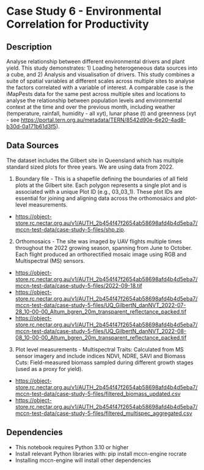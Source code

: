 # Case Study 6 - Environmental Correlation for Productivity
## Description 
Analyse relationship between different environmental drivers and plant yield. This study demonstrates: 1) Loading heterogeneous data sources into a cube, and 2) Analysis and visualisation of drivers.
This study combines a suite of spatial variables at different scales across multiple sites to analyse the factors correlated with a variable of interest.
A comparable case is the iMapPests data for the same pest across multiple sites and locations to analyse the relationship between population levels and environmental context at the time and over the previous month, including weather (temperature, rainfall, humidity - all xyt), lunar phase (t) and greenness (xyt - see https://portal.tern.org.au/metadata/TERN/8542d90e-6e20-4ad8-b30d-0a171b61d3f5).

## Data Sources
The dataset includes the Gilbert site in Queensland which has multiple standard sized plots for three years. We are using data from 2022.

1. Boundary file - This is a shapefile defining the boundaries of all field plots at the Gilbert site. Each polygon represents a single plot and is associated with a unique Plot ID (e.g., 03_03_1). These plot IDs are essential for joining and aligning data across the orthomosaics and plot-level measurements. 
- https://object-store.rc.nectar.org.au/v1/AUTH_2b454f47f2654ab58698afd4b4d5eba7/mccn-test-data/case-study-5-files/shp.zip.
2. Orthomosaics - The site was imaged by UAV flights multiple times throughout the 2022 growing season, spanning from June to October.
Each flight produced an orthorectified mosaic image using RGB and Multispectral (MS) sensors. 
- https://object-store.rc.nectar.org.au/v1/AUTH_2b454f47f2654ab58698afd4b4d5eba7/mccn-test-data/case-study-5-files/2022-09-18.tif
- https://object-store.rc.nectar.org.au/v1/AUTH_2b454f47f2654ab58698afd4b4d5eba7/mccn-test-data/case-study-5-files/UQ_GilbertN_danNVT_2022-07-28_10-00-00_Altum_bgren_20m_transparent_reflectance_packed.tif
- https://object-store.rc.nectar.org.au/v1/AUTH_2b454f47f2654ab58698afd4b4d5eba7/mccn-test-data/case-study-5-files/UQ_GilbertN_danNVT_2022-08-08_10-00-00_Altum_bgren_20m_transparent_reflectance_packed.tif
3. Plot level measurements - Multispectral Traits: Calculated from MS sensor imagery and include indices NDVI, NDRE, SAVI and Biomass Cuts: Field-measured biomass sampled during different growth stages (used as a proxy for yield). 
- https://object-store.rc.nectar.org.au/v1/AUTH_2b454f47f2654ab58698afd4b4d5eba7/mccn-test-data/case-study-5-files/filtered_biomass_updated.csv
- https://object-store.rc.nectar.org.au/v1/AUTH_2b454f47f2654ab58698afd4b4d5eba7/mccn-test-data/case-study-5-files/filtered_multispec_aggregated.csv

## Dependencies

- This notebook requires Python 3.10 or higher  
- Install relevant Python libraries with: pip install mccn-engine rocrate
- Installing mccn-engine will install other dependencies